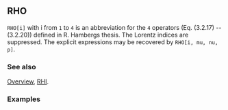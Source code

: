 ## RHO

`RHO[i]` with i from `1` to `4` is an abbreviation for the `4` operators (Eq. (3.2.17) -- (3.2.20)) defined in R. Hambergs thesis. The Lorentz indices are suppressed. The explicit expressions may be recovered by `RHO[i, mu, nu, p]`.

### See also

[Overview](Extra/FeynCalc.md), [RHI](RHI.md).

### Examples
